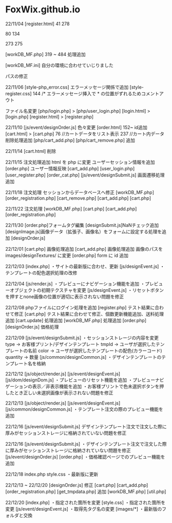 # FoxWix.github.io

22/11/04
[register.html]
41  <!-- <form action="user_register.php" method="POST"> 処理追加 -->
278 <!-- </form> 処理追加 -->

80  <!-- <form> を <div> に変更 -->
134 <!-- </form> を </div> に変更 -->

273 <!-- <form action="" method=""> 削除 -->
275 <!-- </form> 削除 -->

[workDB_MF.php]
319 ~ 484   処理追加

[workDB_MF.ini]
自分の環境に合わせていじりました

パスの修正


22/11/06
[style-php_error.css]
エラーメッセージ関係で追加
[style-register.css]
144 /* エラーメッセージ挿入で * の位置がずれるためコメントアウト

ファイル名変更
[php/login.php] > [php/user_login.php]
[login.html] > [login.php]
[register.html] > [register.php]

22/11/10
[js/event/designOrder.js]
色々変更
[order.html]
152~ id追加
[cart.html] > [cart.php]
76 //カートデータをリスト表示
237 //カート内データ削除処理追加
[php/cart_add.php]
[php/cart_remove.php]
追加

22/11/14 [cart.html] 削除

22/11/15
注文処理追加
html を php に変更
ユーザーセッション情報を追加
[order.php] ユーザー情報反映
[cart_add.php]
[user_login.php]
[user_register.php]
[order_cat.php]
[js/event/designSubmit.js]
画面遷移処理追加


22/11/18
注文処理
セッションからデータベースへ修正
[workDB_MF.php]
[order_registration.php]
[cart_remove.php]
[cart_add.php]
[cart.php]

22/11/22
注文処理
[workDB_MF.php]
[cart.php]
[cart_add.php]
[order_registration.php]

22/11/30
[order.php]フォームタグ編集
[designSubmit.js]NaNチェック追加
[designImage.js]画像データ（拡張子、画像名）をフォームに設定する処理を追加
[designOrder.js]

22/12/01
[cart.php] 画像処理追加
[cart_add.php] 画像処理追加 画像のパスを images/designTextures/ に変更
[order.php] form に id 追加

22/12/03
[index.php]
・サイトの最新版に合わせ、更新
[js/designEvent.js]
・テンプレートの配色選択処理の改修

22/12/04
[js/render.js]
・プレビューにナビゲーション機能を追加
・プレビューオブジェクトの初期テクスチャを変更
[js/designEvent.js]
・リセットボタンを押すとnone画像の位置が適切に表示されない問題を修正


22/12/08
phpファイルにログイン処理を追加
[register.php] テスト結果に合わせて修正
[cart.php] テスト結果に合わせて修正、個数更新機能追加、送料処理追加
[cart.update] 処理追加
[workDB_MF.php] 処理追加
[order.php]
[designOrder.js] 価格処理

22/12/09
[js/event/designSubmit.js]
・セッションストレージの内容を変更
  type -> お客様プリント/デザインテンプレート
  tmpId -> ユーザが選択したテンプレートの名前
  color -> ユーザが選択したテンプレートの配色(カラーコード)
  quantity -> 数量
[js/common/designCommon.js]
・デザインテンプレートのテンプレート名を格納

22/12/12
[js/object/render.js]
[js/event/designEvent.js]
[js/dom/designDom.js]
・プレビューのリセット機能を追加
・プレビューナビゲーションの表示／非表示機能を追加
・お客様プリントで色未選択ボタンを押したとき正しい未選択画像が表示されない問題を修正

22/12/13
[js/object/render.js]
[js/event/designEvent.js]
[js/common/designCommon.js]
・テンプレート注文の際のプレビュー機能を追加

22/12/16
[js/event/designSubmit.js]
デザインテンプレート注文で注文した際に厚みがセッションストレージに格納されていない問題を修正

22/12/16 [js/event/designSubmit.js] ・デザインテンプレート注文で注文した際に厚みがセッションストレージに格納されていない問題を修正 [js/event/designOrder.js] [order.php] ・価格確認ページでのプレビュー機能を追加

22/12/18 index.php style.css ・最新版に更新

22/12/13 ~ 22/12/20
[designOrder.js] 修正
[cart.php]
[cart_add.php]
[order_registration.php]
[get_tmpdata.php] 追加
[workDB_MF.php]
[util.php]

22/12/20
[index.php]
・指定された箇所を変更
[style.css]
・指定された箇所を変更
[js/event/designEvent.js]
・取得先タグ名の変更
[images/*]
・最新版のフォルダと交換

